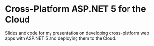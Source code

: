 # Cross-Platform ASP.NET 5 for the Cloud

Slides and code for my presentation on developing cross-platform web apps with ASP.NET 5 and deploying them to the Cloud.